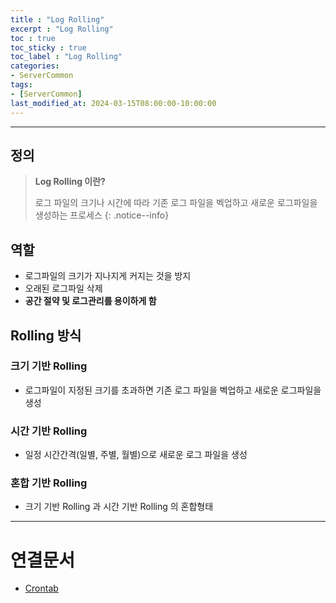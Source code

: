 ```yaml
---
title : "Log Rolling"
excerpt : "Log Rolling"
toc : true
toc_sticky : true
toc_label : "Log Rolling"
categories:
- ServerCommon
tags:
- [ServerCommon]
last_modified_at: 2024-03-15T08:00:00-10:00:00
---
```

  
---
  
## 정의
> **Log Rolling 이란?**  
>
> 로그 파일의 크기나 시간에 따라 기존 로그 파일을 벡업하고 새로운 로그파일을 생성하는 프로세스 
{: .notice--info}  
  
## 역할
- 로그파일의 크기가 지나지게 커지는 것을 방지
- 오래된 로그파일 삭제
- **공간 절약 및 로그관리를 용이하게 함**
  
## Rolling 방식
  
### 크기 기반 Rolling
- 로그파일이 지정된 크기를 초과하면 기존 로그 파일을 벡업하고 새로운 로그파일을 생성
  
### 시간 기반 Rolling
- 일정 시간간격(일별, 주별, 월별)으로 새로운 로그 파일을 생성
  
### 혼합 기반 Rolling
- 크기  기반 Rolling 과 시간 기반 Rolling 의 혼합형태

---
  
# 연결문서
- [Crontab](../../servercommon/servercommon-Crontab)